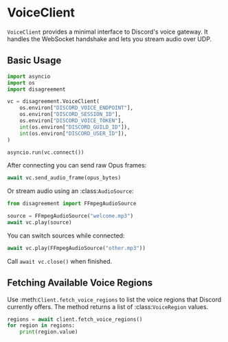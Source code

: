 # VoiceClient

`VoiceClient` provides a minimal interface to Discord's voice gateway. It handles the WebSocket handshake and lets you stream audio over UDP.

## Basic Usage

```python
import asyncio
import os
import disagreement

vc = disagreement.VoiceClient(
    os.environ["DISCORD_VOICE_ENDPOINT"],
    os.environ["DISCORD_SESSION_ID"],
    os.environ["DISCORD_VOICE_TOKEN"],
    int(os.environ["DISCORD_GUILD_ID"]),
    int(os.environ["DISCORD_USER_ID"]),
)

asyncio.run(vc.connect())
```

After connecting you can send raw Opus frames:

```python
await vc.send_audio_frame(opus_bytes)
```

Or stream audio using an :class:`AudioSource`:

```python
from disagreement import FFmpegAudioSource

source = FFmpegAudioSource("welcome.mp3")
await vc.play(source)
```

You can switch sources while connected:

```python
await vc.play(FFmpegAudioSource("other.mp3"))
```

Call `await vc.close()` when finished.

## Fetching Available Voice Regions

Use :meth:`Client.fetch_voice_regions` to list the voice regions that Discord
currently offers. The method returns a list of :class:`VoiceRegion` values.

```python
regions = await client.fetch_voice_regions()
for region in regions:
    print(region.value)
```
